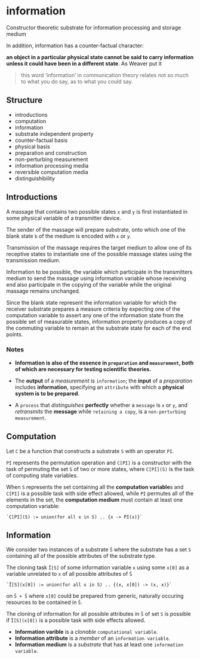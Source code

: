 # information
Constructor theoretic substrate for information processing and storage medium

In addition, information has a counter-factual character:

**an object in a particular physical state cannot be said to carry information unless it could have been in a different state**. As Weaver put it

> this word ‘information’ in communication theory relates not so much to what you do say, as to what you could say.

## Structure

- introductions
- computation
- information
- substrate independent property
- counter-factual basis
- physical basis
- preparation and construction
- non-perturbing measurement
- information processing media
- reversible computation media
- distinguishibility

## Introductions

A massage that contains two possible states `x` and `y` is first instantiated in some physical variable of a transmitter device.

The sender of the massage will prepare substrate, onto which one of the blank state `b` of the medium is encoded with `x` or `y`.

Transmission of the massage requires the target medium to allow one of its receptive states to instantiate one of the possible massage states using the transmission medium.

Information to be possible, the variable which participate in the transmitters medium to send the massage using information variable whose receiving end also participate in the copying of the variable while the original massage remains unchanged.

Since the blank state represent the information variable for which the receiver substrate prepares a measure criteria by expecting one of the computation variable to assert any one of the information state from the possible set of measurable states, information property produces a copy of the commuting variable to remain at the substrate state for each of the end points.

### Notes

- **Information is also of the essence in `preparation` and `measurement`, both of which are necessary for testing scientific theories.**

- The **output** of a *measurement* is `information`; the **input** of a *preparation* includes **information**, specifying an `attribute` with which a **physical system is to be prepared**.

- A `process` that *distinguishes* **perfectly** whether a `message` is `x` or `y`, and *retransmits* the **message** while `retaining a copy`, is a `non-perturbing measurement`.

## Computation

Let `C` be a function that constructs a substrate `S` with an operator `PI`.

`PI` represents the permutation operation and `C[PI]` is a constructor with the task of permuting the set `S` of two or more states, where `C[PI](S)` is the task of computing state variables.

When `S` represents the set containing all the **computation variable**s and `C[PI]` is a possible task with side effect allowed, while `PI` permutes all of the elements in the set, the **computation medium** must contain at least one computation variable:

    `C[PI](S) := union(for all x in S) .. {x -> PI(x)}`

## Information

We consider two instances of a substrate `Š` where the substrate has a set `S` containing all of the possible attributes of the substrate type.

The cloning task `Ī[S]` of some information variable `x` using some `x[0]` as a variable unrelated to `x` of all possible attributes of `Š`

    `Ī[S](x[0]) := union(for all x in S) .. {(x, x[0]) -> (x, x)}`

on `Š + Š` where `x[0]` could be prepared from generic, naturally occuring resources to be contained in `Š`.

The cloning of information for all possible attributes in `Š` of set `S` is possible if `Ī[S](x[0])` is a possible task with side effects allowed.

- **Information varible** is a *clonable* `computational variable`.
- **Information attribute** is a *member* of an `information variable`.
- **Information medium** is a *substrate* that has at least one `information variable`.
